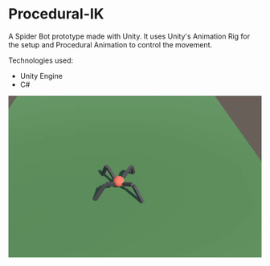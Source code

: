 # Procedural-IK

A Spider Bot prototype made with Unity. It uses Unity's Animation Rig for the setup and Procedural Animation to control the movement.

Technologies used:
- Unity Engine
- C#

![Image 1](https://github.com/iamnexxed/Procedural-IK/blob/main/IK.gif)
